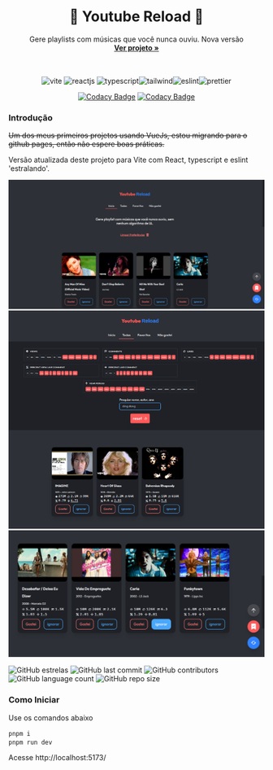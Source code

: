 <h1 align="center">🎵 Youtube Reload 🎵</h1>
<p align="center">
  Gere playlists com músicas que você nunca ouviu. Nova versão
  <br>
  <a href="https://gabrielogregorio.github.io/alfa-tasks/"><strong>Ver projeto »</strong></a>
  <br>
  <br>
  <br>
</p>

<div align="center">
  <img height="30" alt="vite" src="https://img.shields.io/badge/Vite-B73BFE?style=for-the-badge&logo=vite&logoColor=FFD62E">
  <img height="30" alt="reactjs" src="https://img.shields.io/badge/React-20232A?style=for-the-badge&logo=react&logoColor=61DAFB">
<img height="30" alt="typescript" src="https://img.shields.io/badge/TypeScript-007ACC?style=for-the-badge&logo=typescript&logoColor=white"><img height="30" alt="tailwind" src="https://img.shields.io/badge/Tailwind_CSS-38B2AC?style=for-the-badge&logo=tailwind-css&logoColor=white"><img height="30" alt="eslint" src="https://img.shields.io/badge/eslint-3A33D1?style=for-the-badge&logo=eslint&logoColor=white"><img height="30" alt="prettier" src="https://img.shields.io/badge/prettier-1A2C34?style=for-the-badge&logo=prettier&logoColor=F7BA3Ee">
</div>

<d align="center">

[![Codacy Badge](https://app.codacy.com/project/badge/Grade/69e0d9c3e5b247a6930b7c8d91d6e507)](https://www.codacy.com/gh/gabrielogregorio/alfa-tasks/dashboard?utm_source=github.com&amp;utm_medium=referral&amp;utm_content=gabrielogregorio/alfa-tasks&amp;utm_campaign=Badge_Grade)
[![Codacy Badge](https://app.codacy.com/project/badge/Coverage/69e0d9c3e5b247a6930b7c8d91d6e507)](https://www.codacy.com/gh/gabrielogregorio/alfa-tasks/dashboard?utm_source=github.com&utm_medium=referral&utm_content=gabrielogregorio/alfa-tasks&utm_campaign=Badge_Coverage)

</d>

<h3>Introdução</h3>

~~Um dos meus primeiros projetos usando VueJs, estou migrando para o github pages, então não espere boas práticas.~~

Versão atualizada deste projeto para Vite com React, typescript e eslint 'estralando'.

![Tela inicial](docs/1.png)
![Playlist Gerada](docs/2.png)
![Tela de favoritos](docs/3.png)

![GitHub estrelas](https://img.shields.io/github/stars/gabrielogregorio/alfa-tasks)
![GitHub last commit](https://img.shields.io/github/last-commit/gabrielogregorio/alfa-tasks?style=flat-square)
![GitHub contributors](https://img.shields.io/github/contributors/gabrielogregorio/alfa-tasks)
![GitHub language count](https://img.shields.io/github/languages/count/gabrielogregorio/alfa-tasks)
![GitHub repo size](https://img.shields.io/github/repo-size/gabrielogregorio/alfa-tasks)

### Como Iniciar
Use os comandos abaixo

```bash
pnpm i
pnpm run dev
```

Acesse http://localhost:5173/

